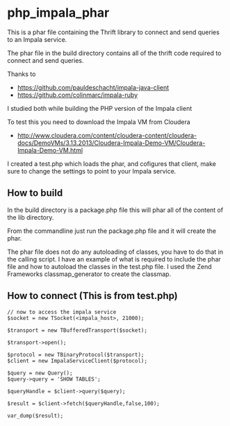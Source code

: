 php_impala_phar
===============
This is a phar file containing the Thrift library to connect and send queries to an Impala service.

The phar file in the build directory contains all of the thrift code required to connect and send queries.

Thanks to
- https://github.com/pauldeschacht/impala-java-client
- https://github.com/colinmarc/impala-ruby

I studied both while building the PHP version of the Impala client

To test this you need to download the Impala VM from Cloudera
- http://www.cloudera.com/content/cloudera-content/cloudera-docs/DemoVMs/3.13.2013/Cloudera-Impala-Demo-VM/Cloudera-Impala-Demo-VM.html

I created a test.php which loads the phar, and cofigures that client, make sure to change the settings to point to your Impala service.

How to build
------------
In the build directory is a package.php file this will phar all of the content of the lib directory.  

From the commandline just run the package.php file and it will create the phar.

The phar file does not do any autoloading of classes, you have to do that in the calling script.  I have an example of what is required to include the phar file and how to autoload the classes in the test.php file. I used the Zend Frameworks classmap_generator to create the classmap.

How to connect (This is from test.php)
--------------
    // now to access the impala service
    $socket = new TSocket(<impala_host>, 21000);
  
    $transport = new TBufferedTransport($socket);
  
    $transport->open();
  
    $protocol = new TBinaryProtocol($transport);
    $client = new ImpalaServiceClient($protocol);

    $query = new Query();
    $query->query = 'SHOW TABLES';

    $queryHandle = $client->query($query);

    $result = $client->fetch($queryHandle,false,100);

    var_dump($result);
